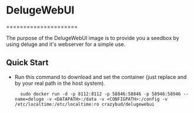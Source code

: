 # DelugeWebUI

=====================

The purpose of the DelugeWebUI image is to provide you a seedbox by using deluge and it's webserver for a simple use.

## Quick Start

* Run this command to download and set the container (just replace <DATAPATH> and <CONFIGPATH> by your real path in the host system).

        sudo docker run -d -p 8112:8112 -p 58846:58846 -p 58946:58946 --name=deluge -v <DATAPATH>:/data -v <CONFIGPATH>:/config -v /etc/localtime:/etc/localtime:ro crazybud/delugewebui
